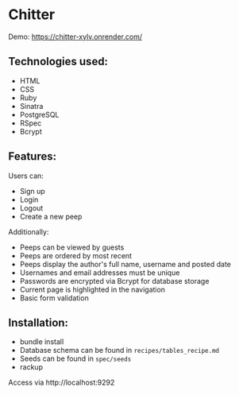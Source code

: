 Chitter
=======

Demo: https://chitter-xylv.onrender.com/

Technologies used:
------------------
* HTML
* CSS
* Ruby
* Sinatra
* PostgreSQL
* RSpec
* Bcrypt  

Features:
---------
Users can:
* Sign up
* Login
* Logout
* Create a new peep

Additionally:
* Peeps can be viewed by guests
* Peeps are ordered by most recent
* Peeps display the author's full name, username and posted date
* Usernames and email addresses must be unique
* Passwords are encrypted via Bcrypt for database storage
* Current page is highlighted in the navigation
* Basic form validation

Installation:
-------------
* bundle install
* Database schema can be found in `recipes/tables_recipe.md`
* Seeds can be found in `spec/seeds`
* rackup

Access via http://localhost:9292